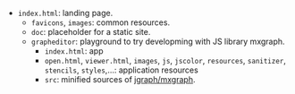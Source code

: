 - `index.html`: landing page.
  - `favicons`, `images`: common resources.
  - `doc`: placeholder for a static site.
  - `grapheditor`: playground to try developming with JS library mxgraph.
    - `index.html`: app 
    - `open.html`, `viewer.html`, `images`, `js`, `jscolor`, `resources`, `sanitizer`, `stencils`, `styles`,...: application resources
    - `src`: minified sources of [jgraph/mxgraph](https://github.com/jgraph/mxgraph).
